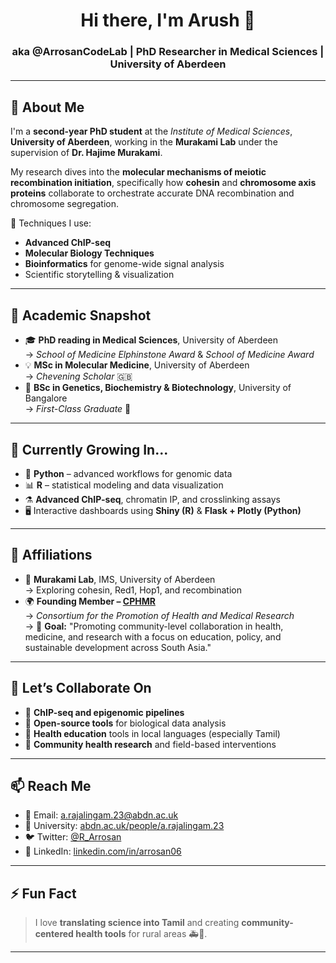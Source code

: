 <h1 align="center">Hi there, I'm Arush 👋</h1>
<h3 align="center">aka @ArrosanCodeLab | PhD Researcher in Medical Sciences | University of Aberdeen</h3>

---

## 🧬 About Me

I'm a **second-year PhD student** at the *Institute of Medical Sciences*, **University of Aberdeen**, working in the **Murakami Lab** under the supervision of **Dr. Hajime Murakami**.

My research dives into the **molecular mechanisms of meiotic recombination initiation**, specifically how **cohesin** and **chromosome axis proteins** collaborate to orchestrate accurate DNA recombination and chromosome segregation.

🔬 Techniques I use:
- **Advanced ChIP-seq**
- **Molecular Biology Techniques**
- **Bioinformatics** for genome-wide signal analysis
- Scientific storytelling & visualization

---

## 🧠 Academic Snapshot

- 🎓 **PhD reading in Medical Sciences**, University of Aberdeen  
  → *School of Medicine Elphinstone Award* & *School of Medicine Award*
- 💡 **MSc in Molecular Medicine**, University of Aberdeen  
  → *Chevening Scholar* 🇬🇧
- 🧬 **BSc in Genetics, Biochemistry & Biotechnology**, University of Bangalore  
  → *First-Class Graduate* 🥇

---

## 🌱 Currently Growing In...

- 🐍 **Python** – advanced workflows for genomic data
- 📊 **R** – statistical modeling and data visualization
- ⚗️ **Advanced ChIP-seq**, chromatin IP, and crosslinking assays
- 🖥️ Interactive dashboards using **Shiny (R)** & **Flask + Plotly (Python)**

---

## 🧩 Affiliations

- 🧪 **Murakami Lab**, IMS, University of Aberdeen  
  → Exploring cohesin, Red1, Hop1, and recombination
- 🌍 **Founding Member – [CPHMR](https://cphmr.org/)**  
  → *Consortium for the Promotion of Health and Medical Research*  
  → 🎯 **Goal:** "Promoting community-level collaboration in health, medicine, and research with a focus on education, policy, and sustainable development across South Asia."

---

## 🤝 Let’s Collaborate On

- 🔬 **ChIP-seq and epigenomic pipelines**
- 🧬 **Open-source tools** for biological data analysis
- 🌱 **Health education** tools in local languages (especially Tamil)
- 🏥 **Community health research** and field-based interventions

---

## 📫 Reach Me

- 📧 Email: [a.rajalingam.23@abdn.ac.uk](mailto:a.rajalingam.23@abdn.ac.uk)  
- 🔗 University: [abdn.ac.uk/people/a.rajalingam.23](https://www.abdn.ac.uk/people/a.rajalingam.23)  
- 🐦 Twitter: [@R_Arrosan](https://x.com/R_Arrosan)  
- 💼 LinkedIn: [linkedin.com/in/arrosan06](https://www.linkedin.com/in/arrosan06)

---

## ⚡ Fun Fact

> I love **translating science into Tamil** and creating **community-centered health tools** for rural areas 🚑📘.

---

<!---
ArrosanCodeLab/ArrosanCodeLab is a ✨ special ✨ repository because its `README.md` appears on your GitHub profile.
--->
